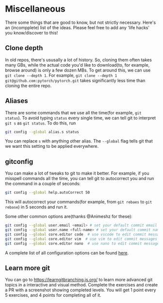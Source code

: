 # Miscellaneous

There some things that are good to know, but not strictly necessary. Here's an (incompplete) list of the ideas. Please feel free to add any 'life hacks' you know/discover to this!

## Clone depth

In old repos, there's ususally a lot of history. So, cloning them often takes many GBs, while the actual code you'd like to download(to, for example, browse around) is only a few dozen MBs. To get around this, we can use `git clone --depth 1`. For example, `git clone --depth 1 git@github.com:pytorch/pytorch.git` takes significantly less time than cloning the entire repo.

## Aliases

There are some commands that we use all the time(for example, `git status`). To avoid typing `status` every single time, we can tell git to interpret `git s` as `git status`. To do this, run

```bash
git config --global alias.s status
```

You can replace `s` with anything other alias. The `--global` flag tells git that we want this setting to be applied everywhere.

## gitconfig

You can make a lot of tweaks to git to make it better. For example, if you misspell commands all the time, you can tell git to autocorrect you and run the command in a couple of seconds:

```bash
git config --global help.autoCorrect 50
```

This will autocorrect your commands(for example, from `git rebaes` to `git rebase`) in 5 seconds and run it.

Some other common options are(thanks @Animeshz for these):

```bash
git config --global user.email <email> # set your default commit email
git config --global user.name <full-name> # set your default commit name
git config --global core.editor code  # use vscode to edit commit messages etc
git config --global core.editor vim  # use vim to edit commit messages etc
git config --global core.editor nano  # use nano to edit commit messages etc

```

A complete list of all configuration options can be found [here](https://git-scm.com/docs/git-config).

## Learn more git

You can go to https://learngitbranching.js.org/ to learn more advanced git topics in a interactive and visual method. Complete the exercises and create a PR with a screenshot showing completed levels. You will get 1 point every 5 exercises, and 4 points for completing all of it.


